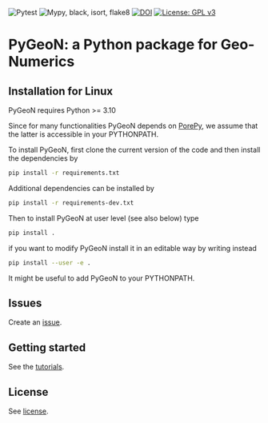 ![Pytest](https://github.com/compgeo-mox/pygeon/actions/workflows/run-pytest.yml/badge.svg)
![Mypy, black, isort, flake8](https://github.com/compgeo-mox/pygeon/actions/workflows/run-static-checks.yml/badge.svg)
[![DOI](https://zenodo.org/badge/455087135.svg)](https://zenodo.org/badge/latestdoi/455087135)
[![License: GPL v3](https://img.shields.io/badge/License-GPL%20v3-blue.svg)](https://www.gnu.org/licenses/gpl-3.0)

# PyGeoN: a Python package for Geo-Numerics

## Installation for Linux

PyGeoN requires Python >= 3.10

Since for many functionalities PyGeoN depends on [PorePy](https://github.com/pmgbergen/porepy), we assume that the latter is accessible in your PYTHONPATH.

To install PyGeoN, first clone the current version of the code and then install the dependencies by
```bash
pip install -r requirements.txt

```
Additional dependencies can be installed by
```bash
pip install -r requirements-dev.txt

```
Then to install PyGeoN at user level (see also below) type
```bash
pip install .
```
if you want to modify PyGeoN install it in an editable way by writing instead
```bash
pip install --user -e .
```
It might be useful to add PyGeoN to your PYTHONPATH.

## Issues
Create an [issue](https://github.com/compgeo-mox/pygeon/issues).

## Getting started
See the [tutorials](https://github.com/compgeo-mox/pygeon/tree/main/tutorials).

## License
See [license](./LICENSE.md).
